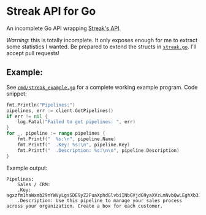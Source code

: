 Streak API for Go
================================

An incomplete Go API wrapping [Streak's API](http://www.streak.com/api/).

*Warning*: this is totally incomplete. It only exposes enough for me to extract some statistics I wanted. Be prepared to extend the structs in [`streak.go`](streak.go). I'll accept pull requests!

Example:
-----------------

See [`cmd/streak_example.go`](cmd/streak_example.go) for a complete working example program. Code snippet:

```go
fmt.Println("Pipelines:")
pipelines, err := client.GetPipelines()
if err != nil {
	log.Fatal("Failed to get pipelines: ", err)
}
for _, pipeline := range pipelines {
	fmt.Printf("  %s:\n", pipeline.Name)
	fmt.Printf("  .Key: %s:\n", pipeline.Key)
	fmt.Printf("  .Description: %s:\n\n", pipeline.Description)
}
```

Example output:

	Pipelines:
		Sales / CRM:
		.Key: agxzfm1haWxmb29nYWVyLgsSDE9yZ2FuaXphdGlvbiINbGVjdG9yaXVzLmNvbQwLEghXb3JrZmxvdxjRDww
		.Description: Use this pipeline to manage your sales process across your organization. Create a box for each customer.
